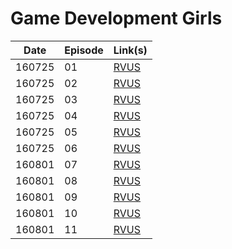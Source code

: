 # Game Development Girls

| Date   | Episode | Link(s)                                                                                                        |
|--------|---------|----------------------------------------------------------------------------------------------------------------|
| 160725 | 01      | [RVUS](https://revelupsubs.com/2016/07/25/eng-sub-160725-actress-irene-game-development-girls-web-drama-ep-1/) |
| 160725 | 02      | [RVUS](https://revelupsubs.com/2016/07/25/eng-sub-160725-actress-irene-game-development-girls-web-drama-ep-2/) |
| 160725 | 03      | [RVUS](https://revelupsubs.com/2016/07/25/eng-sub-160725-actress-irene-game-development-girls-web-drama-ep-3/) |
| 160725 | 04      | [RVUS](https://revelupsubs.com/2016/07/25/eng-sub-160725-actress-irene-game-development-girls-web-drama-ep-4/) |
| 160725 | 05      | [RVUS](https://revelupsubs.com/2016/07/25/eng-sub-160725-actress-irene-game-development-girls-web-drama-ep-5/) |
| 160725 | 06      | [RVUS](https://revelupsubs.com/2016/07/25/eng-sub-160725-actress-irene-game-development-girls-web-drama-ep-6/) |
| 160801 | 07      | [RVUS](https://revelupsubs.com/2016/08/01/eng-sub-160801-actress-irene-game-development-girls-web-drama-ep-7/) |
| 160801 | 08      | [RVUS](https://revelupsubs.com/2016/08/01/eng-sub-160801-actress-irene-game-development-girls-web-drama-ep-8/) |
| 160801 | 09      | [RVUS](https://revelupsubs.com/2016/08/01/eng-160801-irene-game-development-girls-web-drama-ep-09/)            |
| 160801 | 10      | [RVUS](https://revelupsubs.com/2016/08/01/eng-160801-irene-game-development-girls-ep-10/)                      |
| 160801 | 11      | [RVUS](https://revelupsubs.com/2016/08/01/eng-sub-160801-actress-irene-game-development-girls-ep-11-final/)    |